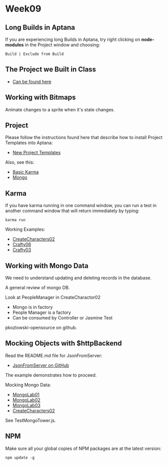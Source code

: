 Week09
======

Long Builds in Aptana
---------------------

If you are experiencing long Builds in Aptana, try right clicking on
**node-modules** in the Project window and choosing:

	Build | Exclude from Build

The Project we Built in Class
-----------------------------

- [Can be found here](https://github.com/charliecalvert/JsObjects/tree/master/JavaScript/Design/AngularModularKarma)

Working with Bitmaps
--------------------

Animate changes to a sprite when it's state changes.

Project
-------

Please follow the instructions found here that describe how to install
Project Templates into Aptana:

- [New Project Templates](http://elvenware.com/charlie/development/web/JavaScript/Angular.html#angular-starter-projects)

Also, see this:

- [Basic Karma](https://github.com/charliecalvert/AngularKarma/blob/master/README.md)
- [Mongo](https://github.com/charliecalvert/AngularMongoBootstrapTest/blob/master/README.md)

Karma
-----

If you have karma running in one command window, you can run a test in another 
command window that will return immediately  by typing:

	karma run

Working Examples:

- [CreateCharacters02](https://github.com/charliecalvert/JsObjects/tree/master/JavaScript/Games/CharacterCreate02)
- [Crafty06](https://github.com/charliecalvert/JsObjects/tree/master/JavaScript/Games/Crafty06)
- [Crafty03](https://github.com/charliecalvert/JsObjects/tree/master/JavaScript/Games/Crafty03)

Working with Mongo Data
-----------------------

We need to understand updating and deleting records in the database.

A general review of mongo DB.

Look at PeopleManager in CreateCharactor02

- Mongo is in factory
- People Manager is a factory
- Can be consumed by Controller or Jasmine Test

pkozlowski-opensource on github.

Mocking Objects with $httpBackend
---------------

Read the README.md file for JsonFromServer:

- [JsonFromServer on GitHub](https://github.com/charliecalvert/JsObjects/blob/master/JavaScript/Design/JsonFromServer/README.md)

The example demonstrates how to proceed.

Mocking Mongo Data:

- [MongoLab01](https://github.com/charliecalvert/JsObjects/tree/master/Data/MongoLab01)
- [MongoLab02](https://github.com/charliecalvert/JsObjects/tree/master/Data/MongoLab02)
- [MongoLab03](https://github.com/charliecalvert/JsObjects/tree/master/Data/MongoLab03)
- [CreateCharacters02](https://github.com/charliecalvert/JsObjects/tree/master/JavaScript/Games/CharacterCreate02)

See TestMongoTower.js.

NPM
---

Make sure all your global copies of NPM packages are at the latest
version:

	npm update -g 


